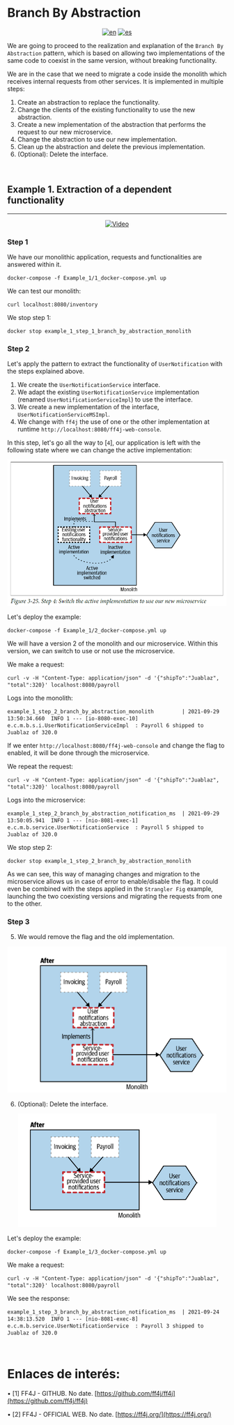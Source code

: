 # **Branch By Abstraction**
<div align="center">

[![en](https://img.shields.io/badge/lang-en-red.svg)](https://github.com/MasterCloudApps-Projects/Monolith-to-Microservices-Examples/tree/master/Branch_By_Abstraction/README.md)
[![es](https://img.shields.io/badge/lang-es-yellow.svg)](https://github.com/MasterCloudApps-Projects/Monolith-to-Microservices-Examples/tree/master/Branch_By_Abstraction/README.es.md)
</div>

We are going to proceed to the realization and explanation of the `Branch By Abstraction` pattern, which is based on allowing two implementations of the same code to coexist in the same version, without breaking functionality.

We are in the case that we need to migrate a code inside the monolith which receives internal requests from other services. It is implemented in multiple steps:
1. Create an abstraction to replace the functionality.
2. Change the clients of the existing functionality to use the new abstraction.
3. Create a new implementation of the abstraction that performs the request to our new microservice.
4. Change the abstraction to use our new implementation.
5. Clean up the abstraction and delete the previous implementation.
6. (Optional): Delete the interface.

<br>



## **Example 1. Extraction of a dependent functionality**
____________________________________________________________
<div align="center">

[![Video](https://img.youtube.com/vi/XcbroWk0JNM/0.jpg)](https://www.youtube.com/watch?v=XcbroWk0JNM)
</div>

### **Step 1**
We have our monolithic application, requests and functionalities are answered within it.
```
docker-compose -f Example_1/1_docker-compose.yml up
```

We can test our monolith:
```
curl localhost:8080/inventory
```

We stop step 1:
```
docker stop example_1_step_1_branch_by_abstraction_monolith
```

### **Step 2**
Let's apply the pattern to extract the functionality of `UserNotification` with the steps explained above.

1. We create the `UserNotificationService` interface.
2. We adapt the existing `UserNotificationService` implementation (renamed `UserNotificationServiceImpl`) to use the interface.
3. We create a new implementation of the interface, `UserNotificationServiceMSImpl`.
4. We change with `ff4j` the use of one or the other implementation at runtime `http://localhost:8080/ff4j-web-console`.

In this step, let's go all the way to [`4`], our application is left with the following state where we can change the active implementation:

<div align="center">

![alt text](3.25_branch_by_abstraction.png)
</div>

Let's deploy the example:
```
docker-compose -f Example_1/2_docker-compose.yml up
```
We will have a version 2 of the monolith and our microservice. Within this version, we can switch to use or not use the microservice.

We make a request:
```
curl -v -H "Content-Type: application/json" -d '{"shipTo":"Juablaz", "total":320}' localhost:8080/payroll
```

Logs into the monolith:

```
example_1_step_2_branch_by_abstraction_monolith         | 2021-09-29 13:50:34.660  INFO 1 --- [io-8080-exec-10] e.c.m.b.s.i.UserNotificationServiceImpl  : Payroll 6 shipped to Juablaz of 320.0   
```

If we enter `http://localhost:8080/ff4j-web-console` and change the flag to enabled, it will be done through the microservice.

We repeat the request:

```
curl -v -H "Content-Type: application/json" -d '{"shipTo":"Juablaz", "total":320}' localhost:8080/payroll
```

Logs into the microservice:
```
example_1_step_2_branch_by_abstraction_notification_ms  | 2021-09-29 13:50:05.941  INFO 1 --- [nio-8081-exec-1] e.c.m.b.service.UserNotificationService  : Payroll 5 shipped to Juablaz of 320.0   
```

We stop step 2:
```
docker stop example_1_step_2_branch_by_abstraction_monolith
```

As we can see, this way of managing changes and migration to the microservice allows us in case of error to enable/disable the flag.
It could even be combined with the steps applied in the `Strangler Fig` example, launching the two coexisting versions and migrating the requests from one to the other.

### **Step 3**
5. We would remove the flag and the old implementation.

<div align="center">

![alt text](3.27_branch_by_abstraction.png)
</div>

6. (Optional): Delete the interface.

<div align="center">

![alt text](3.28_branch_by_abstraction.png)
</div>

Let's deploy the example:

```
docker-compose -f Example_1/3_docker-compose.yml up
```

We make a request:
```
curl -v -H "Content-Type: application/json" -d '{"shipTo":"Juablaz", "total":320}' localhost:8080/payroll
```

We see the response:
```
example_1_step_3_branch_by_abstraction_notification_ms  | 2021-09-24 14:38:13.520  INFO 1 --- [nio-8081-exec-8] e.c.m.b.service.UserNotificationService  : Payroll 3 shipped to Juablaz of 320.0
```

<br>

# Enlaces de interés:

•	[1] FF4J - GITHUB. No date. [https://github.com/ff4j/ff4j](https://github.com/ff4j/ff4j)

•	[2] FF4J - OFFICIAL WEB. No date. [https://ff4j.org/](https://ff4j.org/)